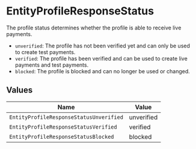 # EntityProfileResponseStatus

The profile status determines whether the profile is able to receive live payments.

* `unverified`: The profile has not been verified yet and can only be used to create test payments.
* `verified`: The profile has been verified and can be used to create live payments and test payments.
* `blocked`: The profile is blocked and can no longer be used or changed.


## Values

| Name                                    | Value                                   |
| --------------------------------------- | --------------------------------------- |
| `EntityProfileResponseStatusUnverified` | unverified                              |
| `EntityProfileResponseStatusVerified`   | verified                                |
| `EntityProfileResponseStatusBlocked`    | blocked                                 |